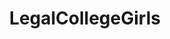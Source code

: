 ---
title: LegalCollegeGirls
crosslinks:
- Amateur
- BustyPetite
- BustyNaturalPornstars
- me_irl
- cleavage
- PetiteGoneWild
- assinthong
- SophieMudd
- TinyTits
- Carisha
- wifesharing
- WouldYouFuckMyWife
- KyliePage
- juicyasians
- asstastic
- midgets
- fleecegirls
- ass
- whynotasource
---